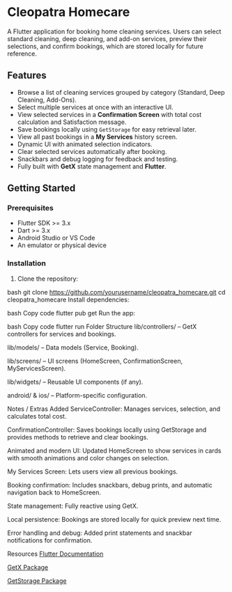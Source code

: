 # Cleopatra Homecare

A Flutter application for booking home cleaning services. Users can select standard cleaning, deep cleaning, and add-on services, preview their selections, and confirm bookings, which are stored locally for future reference.

## Features

- Browse a list of cleaning services grouped by category (Standard, Deep Cleaning, Add-Ons).
- Select multiple services at once with an interactive UI.
- View selected services in a **Confirmation Screen** with total cost calculation and Satisfaction message.
- Save bookings locally using `GetStorage` for easy retrieval later.
- View all past bookings in a **My Services** history screen.
- Dynamic UI with animated selection indicators.
- Clear selected services automatically after booking.
- Snackbars and debug logging for feedback and testing.
- Fully built with **GetX** state management and **Flutter**.

## Getting Started

### Prerequisites

- Flutter SDK >= 3.x
- Dart >= 3.x
- Android Studio or VS Code
- An emulator or physical device

### Installation

1. Clone the repository:

bash
git clone https://github.com/yourusername/cleopatra_homecare.git
cd cleopatra_homecare
Install dependencies:

bash
Copy code
flutter pub get
Run the app:

bash
Copy code
flutter run
Folder Structure
lib/controllers/ – GetX controllers for services and bookings.

lib/models/ – Data models (Service, Booking).

lib/screens/ – UI screens (HomeScreen, ConfirmationScreen, MyServicesScreen).

lib/widgets/ – Reusable UI components (if any).

android/ & ios/ – Platform-specific configuration.

Notes / Extras Added
ServiceController: Manages services, selection, and calculates total cost.

ConfirmationController: Saves bookings locally using GetStorage and provides methods to retrieve and clear bookings.

Animated and modern UI: Updated HomeScreen to show services in cards with smooth animations and color changes on selection.

My Services Screen: Lets users view all previous bookings.

Booking confirmation: Includes snackbars, debug prints, and automatic navigation back to HomeScreen.

State management: Fully reactive using GetX.

Local persistence: Bookings are stored locally for quick preview next time.

Error handling and debug: Added print statements and snackbar notifications for confirmation.

Resources
[Flutter Documentation
](https://docs.flutter.dev/)

[GetX Package
](https://pub.dev/packages/get)

[GetStorage Package
](https://pub.dev/packages/get)
